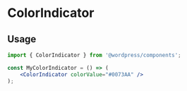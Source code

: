# ColorIndicator

## Usage

```jsx
import { ColorIndicator } from '@wordpress/components';

const MyColorIndicator = () => (
	<ColorIndicator colorValue="#0073AA" />
);
```
